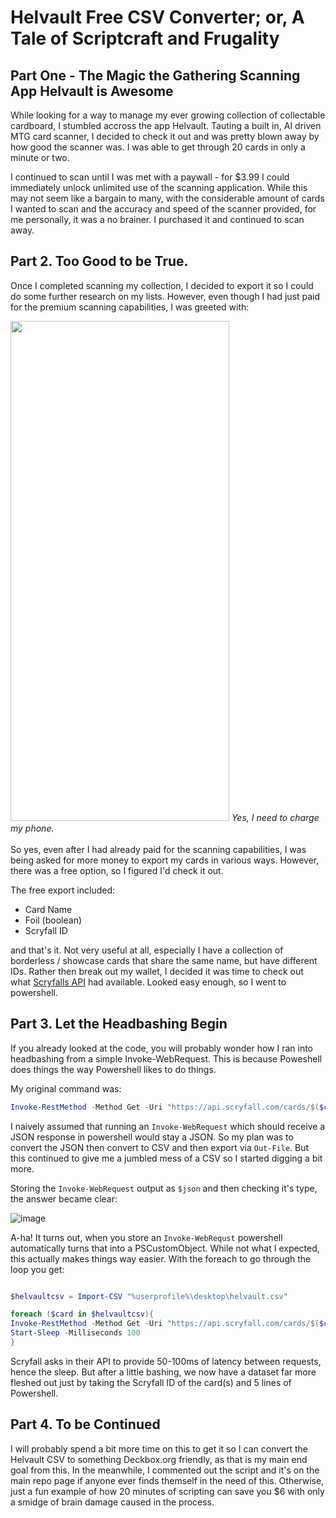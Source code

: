 # Helvault Free CSV Converter; or, A Tale of Scriptcraft and Frugality

## Part One - The Magic the Gathering Scanning App Helvault is Awesome

While looking for a way to manage my ever growing collection of collectable cardboard, I stumbled accross the app Helvault. Tauting a built in, AI driven MTG card scanner, I decided to check it out and was pretty blown away by how good the scanner was. I was able to get through 20 cards in only a minute or two. 

I continued to scan until I was met with a paywall - for $3.99 I could immediately unlock unlimited use of the scanning application. While this may not seem like a bargain to many, with the considerable amount of cards I wanted to scan and the accuracy and speed of the scanner provided, for me personally, it was a no brainer. I purchased it and continued to scan away.

## Part 2. Too Good to be True. 

Once I completed scanning my collection, I decided to export it so I could do some further research on my lists. However, even though I had just paid for the premium scanning capabilities, I was greeted with:

<img src="https://user-images.githubusercontent.com/20601593/178140474-558b1fe3-ac29-444a-83a5-f2e089df35c3.png" width="350" height="800">
<em> Yes, I need to charge my phone. </em>
<br/><br/>
So yes, even after I had already paid for the scanning capabilities, I was being asked for more money to export my cards in various ways. However, there was a free option, so I figured I'd check it out.

The free export included:
- Card Name
- Foil (boolean)
- Scryfall ID

and that's it. Not very useful at all, especially I have a collection of borderless / showcase cards that share the same name, but have different IDs. Rather then break out my wallet, I decided it was time to check out what [Scryfalls API](https://scryfall.com/docs/api) had available. Looked easy enough, so I went to powershell.

## Part 3. Let the Headbashing Begin

If you already looked at the code, you will probably wonder how I ran into headbashing from a simple Invoke-WebRequest. This is because Poweshell does things the way Powershell likes to do things.

My original command was:

```powershell
Invoke-RestMethod -Method Get -Uri "https://api.scryfall.com/cards/$($card.scryfallid)"  | ConvertFrom-Json | ConvertTo-Csv | Out-File "%userprofile%\desktop\export.csv" -Append
```

I naively assumed that running an ```Invoke-WebRequest``` which should receive a JSON response in powershell would stay a JSON. So my plan was to convert the JSON then convert to CSV and then export via ```Out-File```. But this continued to give me a jumbled mess of a CSV so I started digging a bit more.

Storing the ```Invoke-WebRequest``` output as ```$json``` and then checking it's type, the answer became clear:

![image](https://user-images.githubusercontent.com/20601593/178140734-fa5ee745-e269-442d-93b6-3810490533ba.png)

A-ha! It turns out, when you store an ```Invoke-WebRequst``` powershell automatically turns that into a PSCustomObject. While not what I expected, this actually makes things way easier. With the foreach to go through the loop you get:

```powershell

$helvaultcsv = Import-CSV "%userprofile%\desktop\helvault.csv"

foreach ($card in $helvaultcsv){
Invoke-RestMethod -Method Get -Uri "https://api.scryfall.com/cards/$($card.scryfallid)" | Export-Csv -LiteralPath "%userprofile%\desktop\export.csv" -NoTypeInformation -Append -Force
Start-Sleep -Milliseconds 100
}
```

Scryfall asks in their API to provide 50-100ms of latency between requests, hence the sleep. But after a little bashing, we now have a dataset far more fleshed out just by taking the Scryfall ID of the card(s) and 5 lines of Powershell.

## Part 4. To be Continued

I will probably spend a bit more time on this to get it so I can convert the Helvault CSV to something Deckbox.org friendly, as that is my main end goal from this. In the meanwhile, I commented out the script and it's on the main repo page if anyone ever finds themself in the need of this. Otherwise, just a fun example of how 20 minutes of scripting can save you $6 with only a smidge of brain damage caused in the process. 

